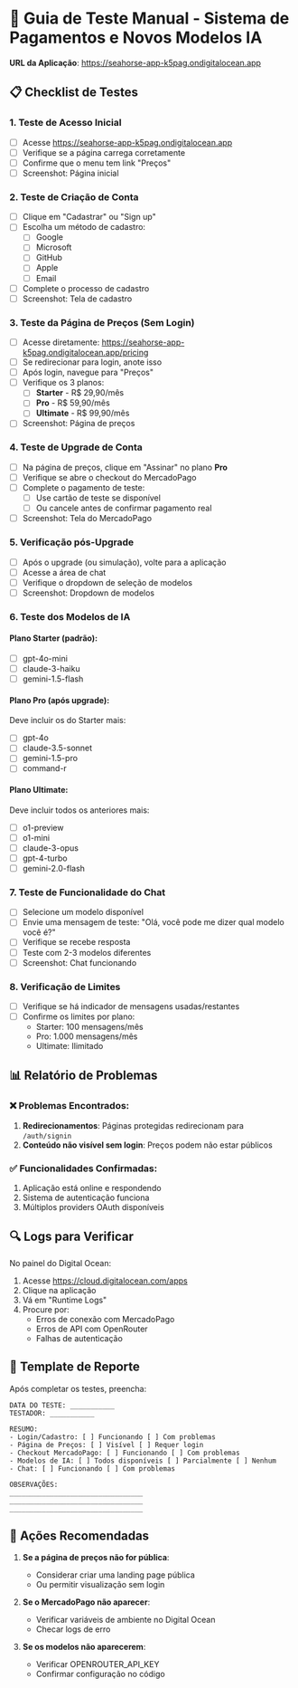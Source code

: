 # 🧪 Guia de Teste Manual - Sistema de Pagamentos e Novos Modelos IA

**URL da Aplicação**: https://seahorse-app-k5pag.ondigitalocean.app

## 📋 Checklist de Testes

### 1. Teste de Acesso Inicial
- [ ] Acesse https://seahorse-app-k5pag.ondigitalocean.app
- [ ] Verifique se a página carrega corretamente
- [ ] Confirme que o menu tem link "Preços"
- [ ] Screenshot: Página inicial

### 2. Teste de Criação de Conta
- [ ] Clique em "Cadastrar" ou "Sign up"
- [ ] Escolha um método de cadastro:
  - [ ] Google
  - [ ] Microsoft
  - [ ] GitHub
  - [ ] Apple
  - [ ] Email
- [ ] Complete o processo de cadastro
- [ ] Screenshot: Tela de cadastro

### 3. Teste da Página de Preços (Sem Login)
- [ ] Acesse diretamente: https://seahorse-app-k5pag.ondigitalocean.app/pricing
- [ ] Se redirecionar para login, anote isso
- [ ] Após login, navegue para "Preços"
- [ ] Verifique os 3 planos:
  - [ ] **Starter** - R$ 29,90/mês
  - [ ] **Pro** - R$ 59,90/mês
  - [ ] **Ultimate** - R$ 99,90/mês
- [ ] Screenshot: Página de preços

### 4. Teste de Upgrade de Conta
- [ ] Na página de preços, clique em "Assinar" no plano **Pro**
- [ ] Verifique se abre o checkout do MercadoPago
- [ ] Complete o pagamento de teste:
  - [ ] Use cartão de teste se disponível
  - [ ] Ou cancele antes de confirmar pagamento real
- [ ] Screenshot: Tela do MercadoPago

### 5. Verificação pós-Upgrade
- [ ] Após o upgrade (ou simulação), volte para a aplicação
- [ ] Acesse a área de chat
- [ ] Verifique o dropdown de seleção de modelos
- [ ] Screenshot: Dropdown de modelos

### 6. Teste dos Modelos de IA

#### Plano Starter (padrão):
- [ ] gpt-4o-mini
- [ ] claude-3-haiku
- [ ] gemini-1.5-flash

#### Plano Pro (após upgrade):
Deve incluir os do Starter mais:
- [ ] gpt-4o
- [ ] claude-3.5-sonnet
- [ ] gemini-1.5-pro
- [ ] command-r

#### Plano Ultimate:
Deve incluir todos os anteriores mais:
- [ ] o1-preview
- [ ] o1-mini
- [ ] claude-3-opus
- [ ] gpt-4-turbo
- [ ] gemini-2.0-flash

### 7. Teste de Funcionalidade do Chat
- [ ] Selecione um modelo disponível
- [ ] Envie uma mensagem de teste: "Olá, você pode me dizer qual modelo você é?"
- [ ] Verifique se recebe resposta
- [ ] Teste com 2-3 modelos diferentes
- [ ] Screenshot: Chat funcionando

### 8. Verificação de Limites
- [ ] Verifique se há indicador de mensagens usadas/restantes
- [ ] Confirme os limites por plano:
  - Starter: 100 mensagens/mês
  - Pro: 1.000 mensagens/mês
  - Ultimate: Ilimitado

## 📊 Relatório de Problemas

### ❌ Problemas Encontrados:
1. **Redirecionamentos**: Páginas protegidas redirecionam para `/auth/signin`
2. **Conteúdo não visível sem login**: Preços podem não estar públicos

### ✅ Funcionalidades Confirmadas:
1. Aplicação está online e respondendo
2. Sistema de autenticação funciona
3. Múltiplos providers OAuth disponíveis

## 🔍 Logs para Verificar

No painel do Digital Ocean:
1. Acesse https://cloud.digitalocean.com/apps
2. Clique na aplicação
3. Vá em "Runtime Logs"
4. Procure por:
   - Erros de conexão com MercadoPago
   - Erros de API com OpenRouter
   - Falhas de autenticação

## 📝 Template de Reporte

Após completar os testes, preencha:

```
DATA DO TESTE: ___________
TESTADOR: ___________

RESUMO:
- Login/Cadastro: [ ] Funcionando [ ] Com problemas
- Página de Preços: [ ] Visível [ ] Requer login
- Checkout MercadoPago: [ ] Funcionando [ ] Com problemas
- Modelos de IA: [ ] Todos disponíveis [ ] Parcialmente [ ] Nenhum
- Chat: [ ] Funcionando [ ] Com problemas

OBSERVAÇÕES:
_________________________________
_________________________________
_________________________________
```

## 🚨 Ações Recomendadas

1. **Se a página de preços não for pública**:
   - Considerar criar uma landing page pública
   - Ou permitir visualização sem login

2. **Se o MercadoPago não aparecer**:
   - Verificar variáveis de ambiente no Digital Ocean
   - Checar logs de erro

3. **Se os modelos não aparecerem**:
   - Verificar OPENROUTER_API_KEY
   - Confirmar configuração no código